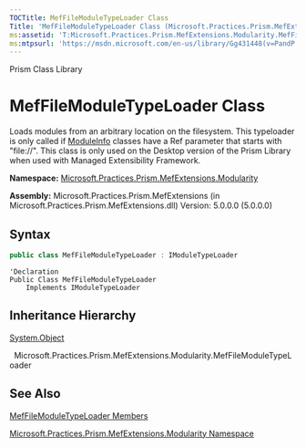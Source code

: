 ```yaml
---
TOCTitle: MefFileModuleTypeLoader Class
Title: 'MefFileModuleTypeLoader Class (Microsoft.Practices.Prism.MefExtensions.Modularity)'
ms:assetid: 'T:Microsoft.Practices.Prism.MefExtensions.Modularity.MefFileModuleTypeLoader'
ms:mtpsurl: 'https://msdn.microsoft.com/en-us/library/Gg431448(v=PandP.50)'
---
```


Prism Class Library

MefFileModuleTypeLoader Class
=============================

Loads modules from an arbitrary location on the filesystem. This typeloader is only called if [ModuleInfo](https://msdn.microsoft.com/en-us/library/microsoft.practices.prism.modularity.moduleinfo(v=pandp.50)) classes have a Ref parameter that starts with "file://". This class is only used on the Desktop version of the Prism Library when used with Managed Extensibility Framework.

**Namespace:** [Microsoft.Practices.Prism.MefExtensions.Modularity](https://msdn.microsoft.com/en-us/library/microsoft.practices.prism.mefextensions.modularity(v=pandp.50))

**Assembly:** Microsoft.Practices.Prism.MefExtensions (in Microsoft.Practices.Prism.MefExtensions.dll) Version: 5.0.0.0 (5.0.0.0)


## Syntax


```C#
public class MefFileModuleTypeLoader : IModuleTypeLoader
```

```VB
'Declaration
Public Class MefFileModuleTypeLoader
	Implements IModuleTypeLoader
```

Inheritance Hierarchy
---------------------

<span id="familyToggle"></span>[System.Object](http://msdn2.microsoft.com/en-us/library/e5kfa45b)

  Microsoft.Practices.Prism.MefExtensions.Modularity.MefFileModuleTypeLoader

See Also
--------


[MefFileModuleTypeLoader Members](https://msdn.microsoft.com/en-us/library/microsoft.practices.prism.mefextensions.modularity.meffilemoduletypeloader_members(v=pandp.50))

[Microsoft.Practices.Prism.MefExtensions.Modularity Namespace](https://msdn.microsoft.com/en-us/library/microsoft.practices.prism.mefextensions.modularity(v=pandp.50))
